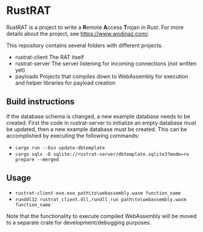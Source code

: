 # RustRAT

RustRAT is a project to write a **R**emote **A**ccess **T**rojan in Rust.
For more details about the project, see https://www.wodinaz.com/.

This repository contains several folders with different projects.
* rustrat-client The RAT itself
* rustrat-server The server listening for incoming connections (not written yet)
* payloads Projects that compiles down to WebAssembly for execution and helper libraries for payload creation

## Build instructions
If the database schema is changed, a new example database needs to be created. First the code in rustrat-server to initialize an empty database must be updated, then a new example database must be created. This can be accomplished by executing the following commands:

* `cargo run --bin update-dbtemplate`
* `cargo sqlx -D sqlite://rustrat-server/dbtemplate.sqlite3?mode=ro prepare --merged`

## Usage
* `rustrat-client-exe.exe path\to\webassembly.wasm function_name`
* `runddl32 rustrat_client.dll,rundll_run path\to\webassembly.wasm function_name`

Note that the functionality to execute compiled WebAssembly will be moved to a separate crate for development/debugging purposes.
